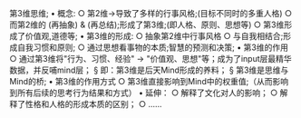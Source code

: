 第3维思维;
• 概念:
○ 第2维->导致了多样的行事风格;(目标不同时的多重人格)
○ 而第2维的 (再抽象) & (再总结);形成了第3维;(即人格、原则、思想等)
○ 第3维形成了价值观,道德等;
• 第3维的形成:
○ 抽象第2维中行事风格
○ 与自我相结合;形成自我习惯和原则;
○ 通过思想看事物的本质;智慧的预测和决策;
• 第3维的作用
○ 通过第3维将"行为、习惯、经验" -> "价值观、思想"等；成为了input层最精华数据，并反哺mind层；
§ 即：第3维是后天Mind形成的养料；
§ 第3维是思维与Mind的桥;
• 第3维的作用方式
○ 第3维直接影响到Mind中的权重值;（从而影响到所有后续的思考行为结果和方式）
• 延伸：
○ 解释了文化对人的影响；
○ 解释了性格和人格的形成本质的区别；
○ ......



